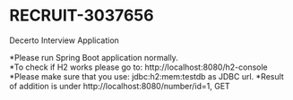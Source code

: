 # RECRUIT-3037656
Decerto Interview Application 

*Please run Spring Boot application normally. \
*To check if H2 works please go to: http://localhost:8080/h2-console \
*Please make sure that you use: jdbc:h2:mem:testdb as JDBC url. 
*Result of addition is under http://localhost:8080/number/id=1, GET